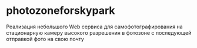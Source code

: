 # photozoneforskypark
Реализация небольшого Web сервиса для самофотографирования на стационарную камеру высокого разрешения в фотозоне с последующей отправкой фото на свою почту
